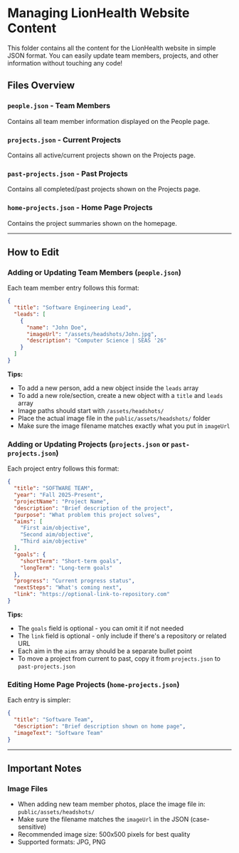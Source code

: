 # Managing LionHealth Website Content

This folder contains all the content for the LionHealth website in simple JSON format. You can easily update team members, projects, and other information without touching any code!

## Files Overview

### `people.json` - Team Members
Contains all team member information displayed on the People page.

### `projects.json` - Current Projects
Contains all active/current projects shown on the Projects page.

### `past-projects.json` - Past Projects
Contains all completed/past projects shown on the Projects page.

### `home-projects.json` - Home Page Projects
Contains the project summaries shown on the homepage.

---

## How to Edit

### Adding or Updating Team Members (`people.json`)

Each team member entry follows this format:

```json
{
  "title": "Software Engineering Lead",
  "leads": [
    {
      "name": "John Doe",
      "imageUrl": "/assets/headshots/John.jpg",
      "description": "Computer Science | SEAS '26"
    }
  ]
}
```

**Tips:**
- To add a new person, add a new object inside the `leads` array
- To add a new role/section, create a new object with a `title` and `leads` array
- Image paths should start with `/assets/headshots/`
- Place the actual image file in the `public/assets/headshots/` folder
- Make sure the image filename matches exactly what you put in `imageUrl`

### Adding or Updating Projects (`projects.json` or `past-projects.json`)

Each project entry follows this format:

```json
{
  "title": "SOFTWARE TEAM",
  "year": "Fall 2025-Present",
  "projectName": "Project Name",
  "description": "Brief description of the project",
  "purpose": "What problem this project solves",
  "aims": [
    "First aim/objective",
    "Second aim/objective",
    "Third aim/objective"
  ],
  "goals": {
    "shortTerm": "Short-term goals",
    "longTerm": "Long-term goals"
  },
  "progress": "Current progress status",
  "nextSteps": "What's coming next",
  "link": "https://optional-link-to-repository.com"
}
```

**Tips:**
- The `goals` field is optional - you can omit it if not needed
- The `link` field is optional - only include if there's a repository or related URL
- Each aim in the `aims` array should be a separate bullet point
- To move a project from current to past, copy it from `projects.json` to `past-projects.json`

### Editing Home Page Projects (`home-projects.json`)

Each entry is simpler:

```json
{
  "title": "Software Team",
  "description": "Brief description shown on home page",
  "imageText": "Software Team"
}
```

---

## Important Notes

### Image Files
- When adding new team member photos, place the image file in: `public/assets/headshots/`
- Make sure the filename matches the `imageUrl` in the JSON (case-sensitive)
- Recommended image size: 500x500 pixels for best quality
- Supported formats: JPG, PNG



